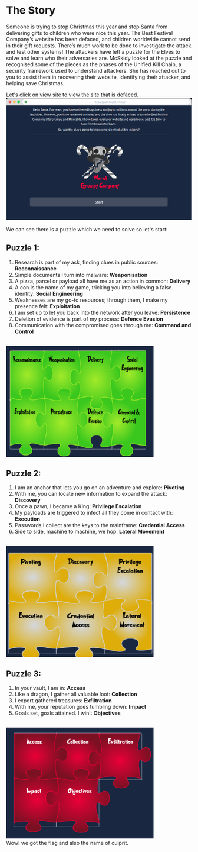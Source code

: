 # The Story
Someone is trying to stop Christmas this year and stop Santa from delivering gifts to children who were nice this year. The Best Festival Company’s website has been defaced, and children worldwide cannot send in their gift requests. There’s much work to be done to investigate the attack and test other systems! The attackers have left a puzzle for the Elves to solve and learn who their adversaries are. McSkidy looked at the puzzle and recognised some of the pieces as the phases of the Unified Kill Chain, a security framework used to understand attackers. She has reached out to you to assist them in recovering their website, identifying their attacker, and helping save Christmas.

Let's click on view site to view the site that is defaced.<br>
![ALT](images/1.png)

We can see there is a puzzle which we need to solve so let's start:

## Puzzle 1:
1. Research is part of my ask, finding clues in public sources: **Reconnaissance**
2. Simple documents I turn into malware: **Weaponisation**
3. A pizza, parcel or payload all have me as an action in common: **Delivery**
4. A con is the name of my game, tricking you into believing a false identity: **Social Engineering**
5. Weaknesses are my go-to resources; through them, I make my presence felt: **Exploitation**
6. I am set up to let you back into the network after you leave: **Persistence**
7. Deletion of evidence is part of my process: **Defence Evasion**
8. Communication with the compromised goes through me: **Command and Control**<br><br>
<img src="images/2.png" width="400" height="300">

## Puzzle 2:
1. I am an anchor that lets you go on an adventure and explore: **Pivoting**
2. With me, you can locate new information to expand the attack: **Discovery**
3. Once a pawn, I became a King: **Privilege Escalation**
4. My payloads are triggered to infect all they come in contact with: **Execution**
5. Passwords I collect are the keys to the mainframe: **Credential Access**
6. Side to side, machine to machine, we hop: **Lateral Movement**<br><br>
<img src="images/3.png" width="400" height="300">

## Puzzle 3:
1. In your vault, I am in: **Access**
2. Like a dragon, I gather all valuable loot: **Collection**
3. I export gathered treasures: **Exfiltration**
4. With me, your reputation goes tumbling down: **Impact**
5. Goals set, goals attained. I win!: **Objectives**<br><br>
<img src="images/4.png" width="400" height="300">
<br>
Wow! we got the flag and also the name of culprit.
